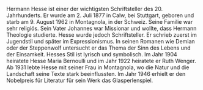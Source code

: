 Hermann Hesse ist einer der wichtigsten Schriftsteller des 20. Jahrhunderts. Er wurde am 2. Juli 1877 in Calw, bei Stuttgart, geboren und starb am 9. August 1962 in Montagnola, in der Schweiz. 
Seine Familie war sehr religiös. Sein Vater Johannes war Missionar und wollte, dass Hermann Theologie studierte. Hesse wurde jedoch Schriftsteller. Er schrieb zuerst im Jugendstil und später im Expressionismus. 
In seinen Romanen wie Demian oder der Steppenwolf untersucht er das Thema der Sinn des Lebens und der Einsamkeit. Hesses Stil ist lyrisch und symbolisch.
Im Jahr 1904 heiratete Hesse Maria Bernoulli und im Jahr 1922 heiratete er Ruth Wenger. 
Ab 1931 lebte Hesse mit seiner Frau in Montagnola, wo die Natur und die Landschaft seine Texte stark beeinflussten. Im Jahr 1946 erhielt er den Nobelpreis für Literatur für sein Werk das Glasperlenspiel.
